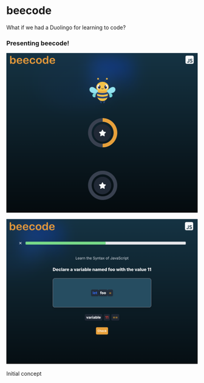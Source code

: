 # beecode
What if we had a Duolingo for learning to code? 

### Presenting beecode!

![Alt text](public/images/ss.png)

![Alt text](public/images/ss2.png)


Initial concept